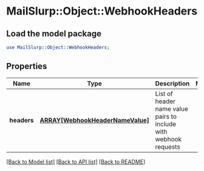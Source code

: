 # MailSlurp::Object::WebhookHeaders

## Load the model package
```perl
use MailSlurp::Object::WebhookHeaders;
```

## Properties
Name | Type | Description | Notes
------------ | ------------- | ------------- | -------------
**headers** | [**ARRAY[WebhookHeaderNameValue]**](WebhookHeaderNameValue) | List of header name value pairs to include with webhook requests | 

[[Back to Model list]](../README#documentation-for-models) [[Back to API list]](../README#documentation-for-api-endpoints) [[Back to README]](../README)



